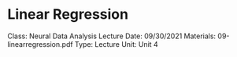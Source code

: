 # Linear Regression

Class: Neural Data Analysis
Lecture Date: 09/30/2021
Materials: 09-linearregression.pdf
Type: Lecture
Unit: Unit 4